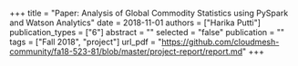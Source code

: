 +++
title = "Paper: Analysis of Global Commodity Statistics using PySpark and Watson Analytics"
date = 2018-11-01
authors = ["Harika Putti"]
publication_types = ["6"]
abstract = ""
selected = "false"
publication = ""
tags = ["Fall 2018", "project"]
url_pdf = "https://github.com/cloudmesh-community/fa18-523-81/blob/master/project-report/report.md"
+++

